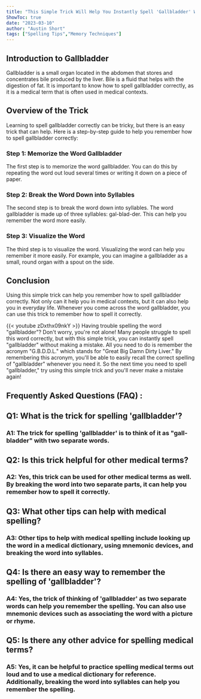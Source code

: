 ```yaml
---
title: "This Simple Trick Will Help You Instantly Spell 'Gallbladder' Without Making a Mistake!"
ShowToc: true 
date: "2023-03-10"
author: "Austin Short" 
tags: ["Spelling Tips","Memory Techniques"]
---
```

## Introduction to Gallbladder 

Gallbladder is a small organ located in the abdomen that stores and concentrates bile produced by the liver. Bile is a fluid that helps with the digestion of fat. It is important to know how to spell gallbladder correctly, as it is a medical term that is often used in medical contexts. 

## Overview of the Trick 

Learning to spell gallbladder correctly can be tricky, but there is an easy trick that can help. Here is a step-by-step guide to help you remember how to spell gallbladder correctly: 

### Step 1: Memorize the Word Gallbladder 

The first step is to memorize the word gallbladder. You can do this by repeating the word out loud several times or writing it down on a piece of paper. 

### Step 2: Break the Word Down into Syllables 

The second step is to break the word down into syllables. The word gallbladder is made up of three syllables: gal-blad-der. This can help you remember the word more easily. 

### Step 3: Visualize the Word 

The third step is to visualize the word. Visualizing the word can help you remember it more easily. For example, you can imagine a gallbladder as a small, round organ with a spout on the side. 

## Conclusion 

Using this simple trick can help you remember how to spell gallbladder correctly. Not only can it help you in medical contexts, but it can also help you in everyday life. Whenever you come across the word gallbladder, you can use this trick to remember how to spell it correctly.

{{< youtube zDxthx09nkY >}} 
Having trouble spelling the word "gallbladder"? Don't worry, you're not alone! Many people struggle to spell this word correctly, but with this simple trick, you can instantly spell "gallbladder" without making a mistake. All you need to do is remember the acronym "G.B.D.D.L." which stands for "Great Big Damn Dirty Liver." By remembering this acronym, you'll be able to easily recall the correct spelling of "gallbladder" whenever you need it. So the next time you need to spell "gallbladder," try using this simple trick and you'll never make a mistake again!

## Frequently Asked Questions (FAQ) :
<h2>Q1: What is the trick for spelling 'gallbladder'?</h2>

<h3>A1: The trick for spelling 'gallbladder' is to think of it as "gall-bladder" with two separate words.</h3>

<h2>Q2: Is this trick helpful for other medical terms?</h2>

<h3>A2: Yes, this trick can be used for other medical terms as well. By breaking the word into two separate parts, it can help you remember how to spell it correctly.</h3>

<h2>Q3: What other tips can help with medical spelling?</h2>

<h3>A3: Other tips to help with medical spelling include looking up the word in a medical dictionary, using mnemonic devices, and breaking the word into syllables.</h3>

<h2>Q4: Is there an easy way to remember the spelling of 'gallbladder'?</h2>

<h3>A4: Yes, the trick of thinking of 'gallbladder' as two separate words can help you remember the spelling. You can also use mnemonic devices such as associating the word with a picture or rhyme.</h3>

<h2>Q5: Is there any other advice for spelling medical terms?</h2>

<h3>A5: Yes, it can be helpful to practice spelling medical terms out loud and to use a medical dictionary for reference. Additionally, breaking the word into syllables can help you remember the spelling.</h3>





